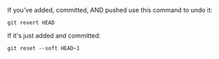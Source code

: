 If you've added, committed, AND pushed use this command to undo it:

```
git revert HEAD
```

If it's just added and committed:
```
git reset --soft HEAD~1
```